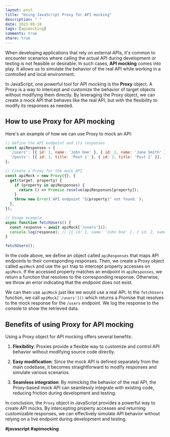 ```yaml
---
layout: post
title: "Using JavaScript Proxy for API mocking"
description: " "
date: 2023-09-18
tags: [apimocking]
comments: true
share: true
---
```


When developing applications that rely on external APIs, it's common to encounter scenarios where calling the actual API during development or testing is not feasible or desirable. In such cases, **API mocking** comes into play. It allows us to simulate the behavior of the real API while working in a controlled and local environment. 

In JavaScript, one powerful tool for API mocking is the **Proxy** object. A Proxy is a way to intercept and customize the behavior of target objects without modifying them directly. By leveraging the Proxy object, we can create a mock API that behaves like the real API, but with the flexibility to modify its responses as needed.

## How to use Proxy for API mocking

Here's an example of how we can use Proxy to mock an API:

```javascript
// Define the API endpoint and its responses
const apiResponses = {
  '/users': [{ id: 1, name: 'John Doe' }, { id: 2, name: 'Jane Smith' }],
  '/posts': [{ id: 1, title: 'Post 1' }, { id: 2, title: 'Post 2' }],
};

// Create a Proxy for the mock API
const apiMock = new Proxy({}, {
  get(target, property) {
    if (property in apiResponses) {
      return () => Promise.resolve(apiResponses[property]);
    }
    throw new Error(`API endpoint "${property}" not found.`);
  },
});

// Usage example
async function fetchUsers() {
  const response = await apiMock['/users']();
  console.log(response); // [{ id: 1, name: 'John Doe' }, { id: 2, name: 'Jane Smith' }]
}

fetchUsers();
```

In the code above, we define an object called `apiResponses` that maps API endpoints to their corresponding responses. Then, we create a Proxy object called `apiMock` and use the `get` trap to intercept property accesses on `apiMock`. If the accessed property matches an endpoint in `apiResponses`, we return a function that resolves to the corresponding response. Otherwise, we throw an error indicating that the endpoint does not exist.

We can then use `apiMock` just like we would use a real API. In the `fetchUsers` function, we call `apiMock['/users']()` which returns a Promise that resolves to the mock response for the `/users` endpoint. We log the response to the console to show the retrieved data.

## Benefits of using Proxy for API mocking

Using a Proxy object for API mocking offers several benefits:

1. **Flexibility**: Proxies provide a flexible way to customize and control API behavior without modifying source code directly.

2. **Easy modification**: Since the mock API is defined separately from the main codebase, it becomes straightforward to modify responses and simulate various scenarios.

3. **Seamless integration**: By mimicking the behavior of the real API, the Proxy-based mock API can seamlessly integrate with existing code, reducing friction during development and testing.

In conclusion, the `Proxy` object in JavaScript provides a powerful way to create API mocks. By intercepting property accesses and returning customizable responses, we can effectively simulate API behavior without relying on a live endpoint during development and testing.

**#javascript #apimocking**